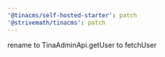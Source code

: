 ```yaml
---
'@tinacms/self-hosted-starter': patch
'@strivemath/tinacms': patch
---
```


rename to TinaAdminApi.getUser to fetchUser
